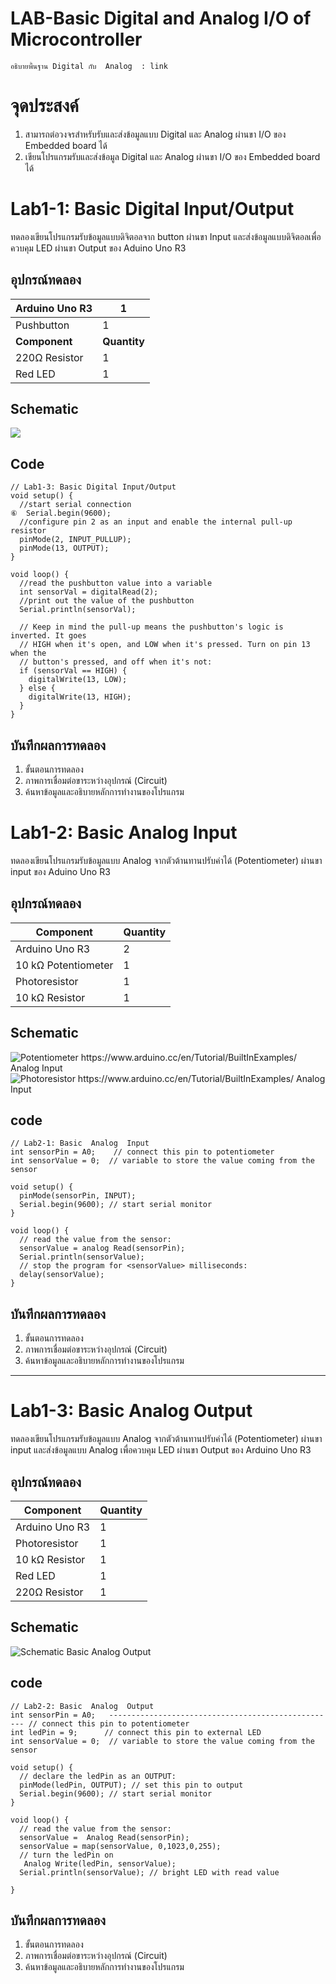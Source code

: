 # LAB-Basic Digital and  Analog  I/O of Microcontroller

    อธิบายพื้นฐาน Digital กับ  Analog  : link
# **จุดประสงค์** 
1. สามารถต่อวงจรสำหรับรับและส่งข้อมูลแบบ Digital และ  Analog  ผ่านขา I/O ของ Embedded board ได้ 
2. เขียนโปรแกรมรับและส่งข้อมูล Digital และ  Analog  ผ่านขา I/O ของ Embedded board ได้
# **Lab1-1:** **Basic Digital Input/Output**

ทดลองเขียนโปรแกรมรับข้อมูลแบบดิจิตอลจาก button ผ่านขา Input และส่งข้อมูลแบบดิจิตอลเพื่อควบคุม LED ผ่านขา Output ของ Aduino Uno R3

## **อุปกรณ์ทดลอง** 
| Arduino Uno R3 | 1            |
| -------------- | ------------ |
| Pushbutton     | 1            |
| **Component**  | **Quantity** |
| 220Ω Resistor  | 1            |
| Red LED        | 1            |

## **Schematic** 
![](https://paper-attachments.dropboxusercontent.com/s_F84F01DD9F719107CBC0632F893B1C6CC0705268D31C8BB1AAA955EA7694C945_1634474556222_inputPullupSerial_sch.png)

## **Code**
    // Lab1-3: Basic Digital Input/Output
    void setup() {
      //start serial connection
    ⑥  Serial.begin(9600);
      //configure pin 2 as an input and enable the internal pull-up resistor
      pinMode(2, INPUT_PULLUP);
      pinMode(13, OUTPUT);
    }
    
    void loop() {
      //read the pushbutton value into a variable
      int sensorVal = digitalRead(2);
      //print out the value of the pushbutton
      Serial.println(sensorVal);
    
      // Keep in mind the pull-up means the pushbutton's logic is inverted. It goes
      // HIGH when it's open, and LOW when it's pressed. Turn on pin 13 when the
      // button's pressed, and off when it's not:
      if (sensorVal == HIGH) {
        digitalWrite(13, LOW);
      } else {
        digitalWrite(13, HIGH);
      }
    }


## **บันทึกผลการทดลอง** 
1. ขั้นตอนการทดลอง
2. ภาพการเชื่อมต่อขาระหว่างอุปกรณ์ (Circuit)
3. ค้นหาข้อมูลและอธิบายหลักการทำงานของโปรแกรม


# **Lab1-2:** **Basic Analog Input**

ทดลองเขียนโปรแกรมรับข้อมูลแบบ  Analog  จากตัวต้านทานปรับค่าได้ (Potentiometer) ผ่านขา input ของ Aduino Uno R3

## **อุปกรณ์ทดลอง** 
| **Component**       | **Quantity** |
| ------------------- | ------------ |
| Arduino Uno R3      | 2            |
| 10 kΩ Potentiometer | 1            |
| Photoresistor       | 1            |
| 10 kΩ Resistor      | 1            |

## **Schematic** 


![Potentiometer https://www.arduino.cc/en/Tutorial/BuiltInExamples/ Analog Input](https://paper-attachments.dropboxusercontent.com/s_F84F01DD9F719107CBC0632F893B1C6CC0705268D31C8BB1AAA955EA7694C945_1634400356306_analoginoutserial_sch.png)
![Photoresistor https://www.arduino.cc/en/Tutorial/BuiltInExamples/ Analog Input](https://paper-attachments.dropboxusercontent.com/s_F84F01DD9F719107CBC0632F893B1C6CC0705268D31C8BB1AAA955EA7694C945_1634400365185_PhotoResistorA0_schem.png)




## code
    // Lab2-1: Basic  Analog  Input
    int sensorPin = A0;    // connect this pin to potentiometer
    int sensorValue = 0;  // variable to store the value coming from the sensor
    
    void setup() {
      pinMode(sensorPin, INPUT); 
      Serial.begin(9600); // start serial monitor
    }
    
    void loop() {
      // read the value from the sensor:
      sensorValue = analog Read(sensorPin); 
      Serial.println(sensorValue);
      // stop the program for <sensorValue> milliseconds:
      delay(sensorValue);
    }
## **บันทึกผลการทดลอง**
1. ขั้นตอนการทดลอง
2. ภาพการเชื่อมต่อขาระหว่างอุปกรณ์ (Circuit)
3. ค้นหาข้อมูลและอธิบายหลักการทำงานของโปรแกรม
----------
# **Lab1-3**: **Basic Analog Output**

ทดลองเขียนโปรแกรมรับข้อมูลแบบ Analog จากตัวต้านทานปรับค่าได้ (Potentiometer) ผ่านขา input และส่งข้อมูลแบบ Analog เพื่อควบคุม LED ผ่านขา Output ของ Arduino Uno R3

## **อุปกรณ์ทดลอง** 
| **Component**  | **Quantity** |
| -------------- | ------------ |
| Arduino Uno R3 | 1            |
| Photoresistor  | 1            |
| 10 kΩ Resistor | 1            |
| Red LED        | 1            |
| 220Ω Resistor  | 1            |



## **Schematic** 


![Schematic Basic Analog Output](https://paper-attachments.dropboxusercontent.com/s_F84F01DD9F719107CBC0632F893B1C6CC0705268D31C8BB1AAA955EA7694C945_1634475487274_lab5.png)



## code
    // Lab2-2: Basic  Analog  Output
    int sensorPin = A0;   --------------------------------------------------- // connect this pin to potentiometer
    int ledPin = 9;      // connect this pin to external LED
    int sensorValue = 0;  // variable to store the value coming from the sensor
    
    void setup() {
      // declare the ledPin as an OUTPUT:
      pinMode(ledPin, OUTPUT); // set this pin to output
      Serial.begin(9600); // start serial monitor
    }
    
    void loop() {
      // read the value from the sensor:
      sensorValue =  Analog Read(sensorPin);
      sensorValue = map(sensorValue, 0,1023,0,255);
      // turn the ledPin on
       Analog Write(ledPin, sensorValue);
      Serial.println(sensorValue); // bright LED with read value
       
    }


## **บันทึกผลการทดลอง** 
1. ขั้นตอนการทดลอง
2. ภาพการเชื่อมต่อขาระหว่างอุปกรณ์ (Circuit)
3. ค้นหาข้อมูลและอธิบายหลักการทำงานของโปรแกรม

